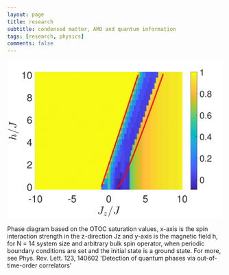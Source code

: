 ```yaml
---
layout: page
title: research
subtitle: condensed matter, AMO and quantum information
tags: [research, physics]
comments: false
---
```


![R1Pic](/assets/SupFig5-1.png)

Phase diagram based on the OTOC saturation values, x-axis is the spin interaction strength in the z-direction Jz and y-axis is the magnetic field h, for N = 14 system size and arbitrary bulk spin operator, when periodic boundary conditions are set and the initial state is a ground state. For more, see Phys. Rev. Lett. 123, 140602 'Detection of quantum phases via out-of-time-order correlators'
